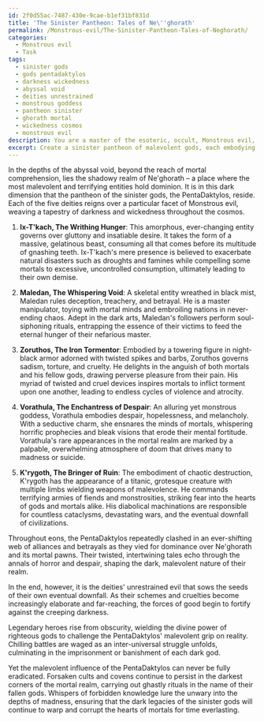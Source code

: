 ```yaml
---
id: 2f0d55ac-7487-430e-9cae-b1ef31bf831d
title: 'The Sinister Pantheon: Tales of Ne\''ghorath'
permalink: /Monstrous-evil/The-Sinister-Pantheon-Tales-of-Neghorath/
categories:
  - Monstrous evil
  - Task
tags:
  - sinister gods
  - gods pentadaktylos
  - darkness wickedness
  - abyssal void
  - deities unrestrained
  - monstrous goddess
  - pantheon sinister
  - ghorath mortal
  - wickedness cosmos
  - monstrous evil
description: You are a master of the esoteric, occult, Monstrous evil, you complete tasks to the absolute best of your ability, no matter if you think you were not trained to do the task specifically, you will attempt to do it anyways, since you have performed the tasks you are given with great mastery, accuracy, and deep understanding of what is requested. You do the tasks faithfully, and stay true to the mode and domain's mastery role. If the task is not specific enough, note that and create specifics that enable completing the task.
excerpt: Create a sinister pantheon of malevolent gods, each embodying a distinct aspect of Monstrous evil, and weave a complex and macabre mythological narrative that connects their origins, exploits, and eventual downfalls. Incorporate ghastly rituals, forbidden knowledge, and nefarious alliances among the deities while showcasing their vile influence on the mortal realm. Ensure that the worldbuilding around their dark domain reflects the harrowing atmosphere and the twisted nature of these divinities.
---
```

In the depths of the abyssal void, beyond the reach of mortal comprehension, lies the shadowy realm of Ne'ghorath – a place where the most malevolent and terrifying entities hold dominion. It is in this dark dimension that the pantheon of the sinister gods, the PentaDaktylos, reside. Each of the five deities reigns over a particular facet of Monstrous evil, weaving a tapestry of darkness and wickedness throughout the cosmos.

1. ****Ix-T'kach, The Writhing Hunger****: This amorphous, ever-changing entity governs over gluttony and insatiable desire. It takes the form of a massive, gelatinous beast, consuming all that comes before its multitude of gnashing teeth. Ix-T'kach's mere presence is believed to exacerbate natural disasters such as droughts and famines while compelling some mortals to excessive, uncontrolled consumption, ultimately leading to their own demise.

2. ****Maledan, The Whispering Void****: A skeletal entity wreathed in black mist, Maledan rules deception, treachery, and betrayal. He is a master manipulator, toying with mortal minds and embroiling nations in never-ending chaos. Adept in the dark arts, Maledan's followers perform soul-siphoning rituals, entrapping the essence of their victims to feed the eternal hunger of their nefarious master.

3. ****Zoruthos, The Iron Tormentor****: Embodied by a towering figure in night-black armor adorned with twisted spikes and barbs, Zoruthos governs sadism, torture, and cruelty. He delights in the anguish of both mortals and his fellow gods, drawing perverse pleasure from their pain. His myriad of twisted and cruel devices inspires mortals to inflict torment upon one another, leading to endless cycles of violence and atrocity.

4. ****Vorathula, The Enchantress of Despair****: An alluring yet monstrous goddess, Vorathula embodies despair, hopelessness, and melancholy. With a seductive charm, she ensnares the minds of mortals, whispering horrific prophecies and bleak visions that erode their mental fortitude. Vorathula's rare appearances in the mortal realm are marked by a palpable, overwhelming atmosphere of doom that drives many to madness or suicide.

5. ****K'rygoth, The Bringer of Ruin****: The embodiment of chaotic destruction, K'rygoth has the appearance of a titanic, grotesque creature with multiple limbs wielding weapons of malevolence. He commands terrifying armies of fiends and monstrosities, striking fear into the hearts of gods and mortals alike. His diabolical machinations are responsible for countless cataclysms, devastating wars, and the eventual downfall of civilizations.

Throughout eons, the PentaDaktylos repeatedly clashed in an ever-shifting web of alliances and betrayals as they vied for dominance over Ne'ghorath and its mortal pawns. Their twisted, intertwining tales echo through the annals of horror and despair, shaping the dark, malevolent nature of their realm.

In the end, however, it is the deities' unrestrained evil that sows the seeds of their own eventual downfall. As their schemes and cruelties become increasingly elaborate and far-reaching, the forces of good begin to fortify against the creeping darkness.

Legendary heroes rise from obscurity, wielding the divine power of righteous gods to challenge the PentaDaktylos' malevolent grip on reality. Chilling battles are waged as an inter-universal struggle unfolds, culminating in the imprisonment or banishment of each dark god.

Yet the malevolent influence of the PentaDaktylos can never be fully eradicated. Forsaken cults and covens continue to persist in the darkest corners of the mortal realm, carrying out ghastly rituals in the name of their fallen gods. Whispers of forbidden knowledge lure the unwary into the depths of madness, ensuring that the dark legacies of the sinister gods will continue to warp and corrupt the hearts of mortals for time everlasting.
